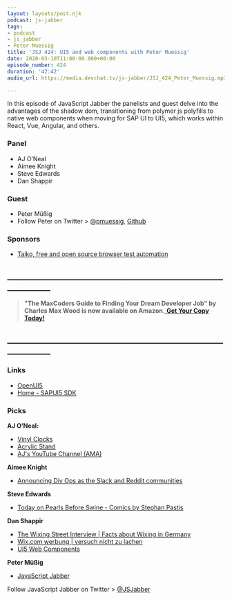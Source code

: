 ```yaml
---
layout: layouts/post.njk
podcast: js-jabber
tags:
- podcast
- js_jabber
- Peter Muessig
title: 'JSJ 424: UI5 and web components with Peter Muessig'
date: 2020-03-10T11:00:00.000+00:00
episode_number: 424
duration: '42:42'
audio_url: https://media.devchat.tv/js-jabber/JSJ_424_Peter_Muessig.mp3

---
```

In this episode of JavaScript Jabber the panelists and guest delve into the advantages of the shadow dom, transitioning from polymer js polyfills to native web components when moving for SAP UI to UI5, which works within React, Vue, Angular, and others.

### **Panel**

* AJ O’Neal
* Aimee Knight
* Steve Edwards
* Dan Shappir

### **Guest**

* Peter Müßig
* Follow Peter on Twitter > [@pmuessig](https://twitter.com/pmuessig?lang=en), [Github](https://github.com/petermuessig)

### **Sponsors**

* [Taiko, free and open source browser test automation](https://taiko.dev/)

## **____________________________________________________________**

> **"The MaxCoders Guide to Finding Your Dream Developer Job" by Charles Max Wood is now available on Amazon.**[ **Get Your Copy Today!**](https://www.amazon.com/gp/product/B081MBL5C9/ref=as_li_ss_tl?ie=UTF8&linkCode=sl1&tag=devchattv-20&linkId=9d61363241636e2546ef46abba198746&language=en_US)

## **____________________________________________________________**

### **Links**

* [OpenUI5](https://openui5.org/)
* [Home - SAPUI5 SDK](https://sapui5.hana.ondemand.com/)

### **Picks**

**AJ O’Neal:**

* [Vinyl Clocks](https://amzn.to/2utID49)
* [Acrylic Stand](https://amzn.to/31J9i94)
* [AJ's YouTube Channel (AMA)](https://www.youtube.com/user/coolaj86/videos)

**Aimee Knight**

* [Announcing Div Ops as the Slack and Reddit communities](https://www.jonathancreamer.com/announcing-div-ops/)

**Steve Edwards**

* [Today on Pearls Before Swine - Comics by Stephan Pastis](https://www.gocomics.com/pearlsbeforeswine)

**Dan Shappir**

* [The Wixing Street Interview | Facts about Wixing in Germany](https://www.youtube.com/watch?v=v2L4G1_eVOk)
* [Wix.com werbung | versuch nicht zu lachen](https://www.youtube.com/watch?v=WaFSYPj6m4E)
* [UI5 Web Components](https://sap.github.io/ui5-webcomponents/)

**Peter Müßig**

* [JavaScript Jabber](https://devchat.tv/js-jabber/)

Follow JavaScript Jabber on Twitter > [@JSJabber](https://twitter.com/JSJabber)